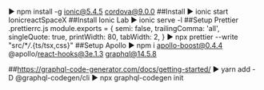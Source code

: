 ▶ npm install -g ionic@5.4.5 cordova@9.0.0
##Install
▶ ionic start IonicreactSpaceX
##Install Ionic Lab
▶ ionic serve -l
##Setup Prettier .prettierrc.js
module.exports = {
semi: false,
trailingComma: 'all',
singleQuote: true,
printWidth: 80,
tabWidth: 2,
}
▶ npx prettier --write "src/\*_/_.{ts/tsx,css}"
##Setup Apollo
▶ npm i apollo-boost@0.4.4 @apollo/react-hooks@3e.1.3 graphql@14.5.8

##https://graphql-code-generator.com/docs/getting-started/
▶ yarn add -D @graphql-codegen/cli
▶ npx graphql-codegen init
